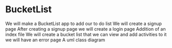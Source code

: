 # BucketList
We will make a BucketList app to add our to do list
We will create a signup page 
After creating a signup page we will create a login page
Addition of an index file
We will create a bucket list that we can view and add activities to it
we will have an error page
A uml class diagram
